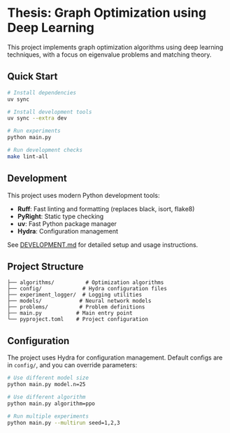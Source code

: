 # Thesis: Graph Optimization using Deep Learning

This project implements graph optimization algorithms using deep learning techniques, with a focus on eigenvalue problems and matching theory.

## Quick Start

```bash
# Install dependencies
uv sync

# Install development tools
uv sync --extra dev

# Run experiments
python main.py

# Run development checks
make lint-all
```

## Development

This project uses modern Python development tools:

- **Ruff**: Fast linting and formatting (replaces black, isort, flake8)
- **PyRight**: Static type checking
- **uv**: Fast Python package manager
- **Hydra**: Configuration management

See [DEVELOPMENT.md](DEVELOPMENT.md) for detailed setup and usage instructions.

## Project Structure

```
├── algorithms/          # Optimization algorithms
├── config/             # Hydra configuration files
├── experiment_logger/  # Logging utilities
├── models/            # Neural network models
├── problems/          # Problem definitions
├── main.py           # Main entry point
└── pyproject.toml    # Project configuration
```

## Configuration

The project uses Hydra for configuration management. Default configs are in `config/`, and you can override parameters:

```bash
# Use different model size
python main.py model.n=25

# Use different algorithm
python main.py algorithm=ppo

# Run multiple experiments
python main.py --multirun seed=1,2,3
```

